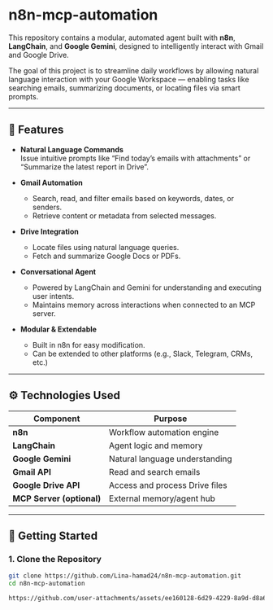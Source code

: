 # n8n-mcp-automation

This repository contains a modular, automated agent built with **n8n**, **LangChain**, and **Google Gemini**, designed to intelligently interact with Gmail and Google Drive.

The goal of this project is to streamline daily workflows by allowing natural language interaction with your Google Workspace — enabling tasks like searching emails, summarizing documents, or locating files via smart prompts.

---

## 🧠 Features

- **Natural Language Commands**  
  Issue intuitive prompts like “Find today’s emails with attachments” or “Summarize the latest report in Drive”.

- **Gmail Automation**  
  - Search, read, and filter emails based on keywords, dates, or senders.  
  - Retrieve content or metadata from selected messages.

- **Drive Integration**  
  - Locate files using natural language queries.  
  - Fetch and summarize Google Docs or PDFs.

- **Conversational Agent**  
  - Powered by LangChain and Gemini for understanding and executing user intents.  
  - Maintains memory across interactions when connected to an MCP server.

- **Modular & Extendable**  
  - Built in n8n for easy modification.  
  - Can be extended to other platforms (e.g., Slack, Telegram, CRMs, etc.)

---

## ⚙️ Technologies Used

| Component        | Purpose                              |
|------------------|--------------------------------------|
| **n8n**          | Workflow automation engine           |
| **LangChain**    | Agent logic and memory               |
| **Google Gemini**| Natural language understanding       |
| **Gmail API**    | Read and search emails               |
| **Google Drive API** | Access and process Drive files |
| **MCP Server (optional)** | External memory/agent hub  |

---

## 🚀 Getting Started

### 1. Clone the Repository

```bash
git clone https://github.com/Lina-hamad24/n8n-mcp-automation.git
cd n8n-mcp-automation

https://github.com/user-attachments/assets/ee160128-6d29-4229-8a9d-d8a6bc7fa8d9
